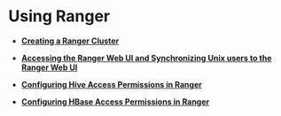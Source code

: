 # Using Ranger<a name="EN-US_TOPIC_0228886233"></a>

-   **[Creating a Ranger Cluster](creating-a-ranger-cluster.md)**  

-   **[Accessing the Ranger Web UI and Synchronizing Unix users to the Ranger Web UI](accessing-the-ranger-web-ui-and-synchronizing-unix-users-to-the-ranger-web-ui.md)**  

-   **[Configuring Hive Access Permissions in Ranger](configuring-hive-access-permissions-in-ranger.md)**  

-   **[Configuring HBase Access Permissions in Ranger](configuring-hbase-access-permissions-in-ranger.md)**  


